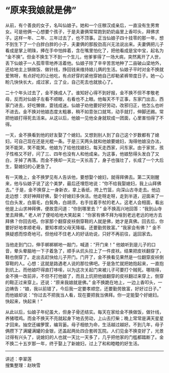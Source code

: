 # “原来我娘就是佛”

从前，有个善良的女子，名叫仙娘子。她和一个庄稼汉成亲后，一直没有生男育女。可是他俩一心想要个孩子，于是夫妻俩常常跑到奶奶庙里上香叩头，拜佛求子。这样一年、二年、三年过去了，也不顶事。正当仙娘子四十挂零的那一年，想不到生下了一个白胖白胖的小子，夫妻俩的那股劲高兴无法说出来。夫妻俩把儿子看成是掌上明珠，捧在手中怕摔着，含在嘴里怕化了，把他看成是宝中宝，起名为 “金不换”。但金不换生下不到一个生儿，他爹爹得了一场大病，突然离开了人世，丢下仙娘子一人孤零零地养活着他。仙娘子除了辛辛苦苦地种了二亩破山梁地外，还给地主上锅做饭、做针线，挣回钱来维持娘儿俩的生活。仙娘子平时对金不换就爱煞呀，有点好吃的让他吃，有点好穿的紧他穿她自己却勒紧裤带度日子。她一心盼几快快长大，成过家，立了业，自己死去也就放心了。

二十个年头过去了，金不换成人了。谁知好心得不到好报，金不换不但不孝敬老母，反而对仙娘子左看不顺眼，右看也不上眼。他每天不干正事，东家门出去，西家门进去，好吃懒做，耍钱成迷。仙娘子劝他要好好劳动，改邪归正，他怎么也听不进去。金不换对他娘态度太粗暴，稍不如意张口就骂，动手就打，伸脚还踢。常把他娘打得死去活来。从这以后，他娘一见他全身就软成一团面，心里害怕得了不得。

一天，金不换看到他的好友娶了个媳妇。又想到别人到了自己这个岁数都有了媳妇，可自己现在还是光棍一条。于是三天两头就和他娘要媳妇，淘得他娘没办法，哭不能哭，笑不能笑。他娘为了给他找媳妇，每天走西家，问东家。由于家贫，孩子性格又不好，问了三、四年也没有人和他成亲。为这事，他娘愁得头发白了又白，牙掉了再落。而金不换却一天比一天长高了，身子也强壮了，长成了一个大后生，娶媳妇的心更急了。

有一天晚上，金不换梦见有人告诉他，要想娶个媳妇，就得拜佛去。第二天刚醒来，他与仙娘子说了这个美梦，最后还埋怨地说：“你不给我娶媳妇，我上山拜佛去。” 于是，金不换穿上一身新衣，拿上香纸，挎上竹篮，向深山古寺走去。他边走边想：求好神拜好佛，娶个好媳妇多快活。他走呀走呀，走到半道，迎面来了一位白头发，白眉毛，白鬓角，白胡须，右手拄着手杖的老人。这老人会相面，看出他是上山求神拜佛，便故意问道：“你到哪里去？” 金不换高兴地回答：“我到山寺里去拜佛。” 老人听了便哈哈地大笑起来：“你家有佛不拜为啥到老远老远的地方去拜佛？你回去吧。你家那个翻穿皮袄倒穿鞋的人就是佛，她才是真佛。回去后，你要好好地孝顺老母，要知孝顺父母天降福，还要勤劳致富。” “我家会有佛？” 金不换疑惑而惊奇地可。但他经不住老人的好话劝说，只好不再前往，返回家去。

当他走到门口，伸手梆梆梆地一敲门，喊道：“开门来！” 他娘听到是儿子的口音，晕头晕脑地一下子着急了，顺手从炕头拉上了一件皮袄。结果把皮袄翻穿了，鞋也倒穿了。走出去赶快给儿子开门。门开了，金不换看见果然是一位翻穿皮袄倒穿鞋的人。心想：这就是路遇老人说的那位佛吧。于是急忙就把她抱起来，一直抱到炕上。而他娘吓得直打哆嗦，以为这次关起门来被儿子可要打个贼死。哪晓得，金不换一改前非，不但不打他娘了，而且上炕把他娘翻穿的皮袄翻过来穿上，倒穿的鞋正过来穿上。还说：“原来我娘就是佛。” 金不换跪在地上，一边上香叩头，一边祷告：“娘，我以前错了，今后我一定要孝顺您，还要勤劳致富，好好过日子。” 而他娘却说：“你过去不把我当人看，现在要把我当佛拜。你一定能娶个好媳妇。快起来，快起来！”

从此以后，仙娘子年纪虽大，但身子骨还结实。每天在家给金不换做饭，做针线，养猪喂鸡。而金不换天不亮就起身下地去劳动，上山去打柴；晚上常常是满天星星才回来。抽空还编箩筐，编背篓。母子相依为命，生活越过越好。不到几年，母子俩攒下了满罐满罐的金银，还盖起两处四合套砖瓦院。人们见金不换变好了，光景过得有兴头了，说媳妇的人也就一天比一天多了，几乎把他家的门槛都踏断了。金不换二十五岁那一年，终于娶上了新媳妇，过上了和和睦睦的好生活。

---

讲述：李翠莲  
搜集整理：赵映雪